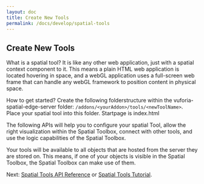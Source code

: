 ```yaml
---
layout: doc
title: Create New Tools
permalink: /docs/develop/spatial-tools
---
```


<a name="newTool"></a>
## Create New Tools

What is a spatial tool? It is like any other web application, just with a spatial context component to it. This means a plain HTML web application is located hovering in space, and a webGL application uses a full-screen web frame that can handle any webGL framework to position content in physical space.

How to get started? Create the following folderstructure within the vuforia-spatial-edge-server folder: ```/addons/<yourAddon>/tools/<newToolName>```. Place your spatial tool into this folder. Startpage is index.html

The following APIs will help you to configure your spatial Tool, allow the right visualization within the Spatial Toolbox, connect with other tools, and use the logic capabilities of the Spatial Toolbox. 


 Your tools will be available to all objects that are hosted from the server they are stored on. This means, if one of your objects is visible in the Spatial Toolbox, the Spatial Toolbox can make use of them.

Next: [Spatial Tools API Reference](./api-reference.md) or [Spatial Tools Tutorial](./tutorial.md).
